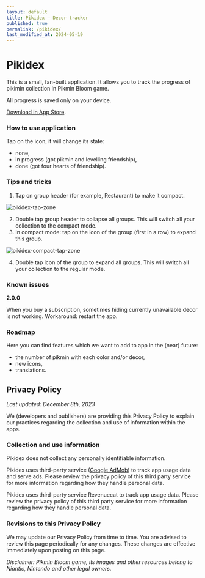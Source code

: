 ```yaml
---
layout: default
title: Pikidex – Decor tracker
published: true
permalink: /pikidex/
last_modified_at: 2024-05-19
---
```

# Pikidex

This is a small, fan-built application. It allows you to track the progress of pikimin collection in Pikmin Bloom game.

All progress is saved only on your device.

[Download in App Store](https://apps.apple.com/cy/app/pikidex/id1607358713).

### How to use application
Tap on the icon, it will change its state:

- none,
- in progress (got pikmin and levelling friendship),
- done (got four hearts of friendship).

### Tips and tricks

1. Tap on group header (for example, Restaurant) to make it compact.

![pikidex-tap-zone](https://github.com/Azonaz/azonaz.github.io/assets/125258194/373e5cab-3cfc-44d7-a34e-345a2eb3983e)

2. Double tap group header to collapse all groups. This will switch all your collection to the compact mode.
3. In compact mode: tap on the icon of the group (first in a row) to expand this group.

![pikidex-compact-tap-zone](https://github.com/Azonaz/azonaz.github.io/assets/125258194/5a39aeda-4973-46ad-9d14-f5bc00dc885f)

4. Double tap icon of the group to expand all groups. This will switch all your collection to the regular mode.

### Known issues
**2.0.0**

When you buy a subscription, sometimes hiding currently unavailable decor is not working. Workaround: restart the app.

### Roadmap
Here you can find features which we want to add to app in the (near) future:

- the number of pikmin with each color and/or decor,
- new icons,
- translations.

## Privacy Policy
_Last updated: December 8th, 2023_

We (developers and publishers)
are providing this Privacy Policy
to explain our practices regarding the collection and use of information within the apps.

### Collection and use information

Pikidex does not collect any personally identifiable information.

Pikidex uses third-party service ([Google AdMob](https://policies.google.com/technologies/partner-sites))
to track app usage data and serve ads.
Please review the privacy policy of this third party service for more information regarding how they handle personal data.

Pikidex uses third-party service Revenuecat to track app usage data. 
Please review the privacy policy of this third party service for more information regarding how they handle personal data.


### Revisions to this Privacy Policy

We may update our Privacy Policy from time to time.
You are advised to review this page periodically for any changes.
These changes are effective immediately upon posting on this page.


*Disclaimer: Pikmin Bloom game, its images and other resources belong to Niantic, Nintendo and other legal owners.*